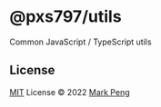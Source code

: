 # @pxs797/utils

Common JavaScript / TypeScript utils

## License

[MIT](./LICENSE) License © 2022 [Mark Peng](https://github.com/pxs797)